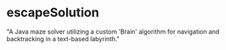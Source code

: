 # escapeSolution
"A Java maze solver utilizing a custom 'Brain' algorithm for navigation and backtracking in a text-based labyrinth."
